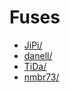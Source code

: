 # Fuses



- [JiPi/](jipi/README.md)
- [danell/](danell/README.md)
- [TiDa/](tida/README.md)
- [nmbr73/](nmbr73/README.md)

